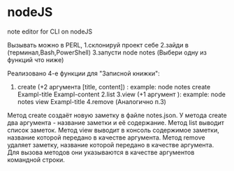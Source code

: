 # nodeJS
note editor for CLI on nodeJS

Вызывать можно в PERL, 
1.склонируй проект себе
2.зайди в (терминал,Bash,PowerShell)
3.запусти node notes (Выбери одну из функций что ниже)

Реализовано 4-е функции для "Записной книжки":
1. create (+2 аргумента [title, content]) : example: node notes create Exampl-title Exampl-content
2.list
3.view (+1 аргумент ): example: node notes view Exampl-title
4.remove (Аналогично п.3)

Метод create создаёт новую заметку в файле notes.json. У метода create два аргумента - название заметки и её содержание.
Метод list выводит список заметок.
Метод view выводит в консоль содержимое заметки, название которой передано в качестве аргумента.
Метод remove удаляет заметку, название которой передано в качестве аргумента.
Для вызова методов они указываются в качестве аргументов командной строки.